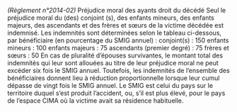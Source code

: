 _(Règlement n°2014-02)_ Préjudice moral des ayants droit du décédé
Seul le préjudice moral du (des) conjoint (s), des enfants mineurs, des enfants majeurs, des ascendants et des frères et sœurs de la victime décédée est indemnisé.
Les indemnités sont déterminées selon le tableau ci-dessous, par bénéficiaire (en pourcentage du SMIG annuel) :
conjoint(s) : 150
enfants mineurs : 100
enfants majeurs : 75
ascendants (premier degré) : 75
frères et sœurs : 50
En cas de pluralité d’épouses survivantes, le montant total des indemnités qui leur sont allouées au titre de leur préjudice moral ne peut excéder six fois le SMIG annuel.
Toutefois, les indemnités de l’ensemble des bénéficiaires donnent lieu à réduction proportionnelle lorsque leur cumul dépasse de vingt fois le SMIG annuel.
Le SMIG est celui du pays sur le territoire duquel s’est produit l’accident, ou, s’il est plus élevé, pour le pays de l’espace CIMA où la victime avait sa résidence habituelle.